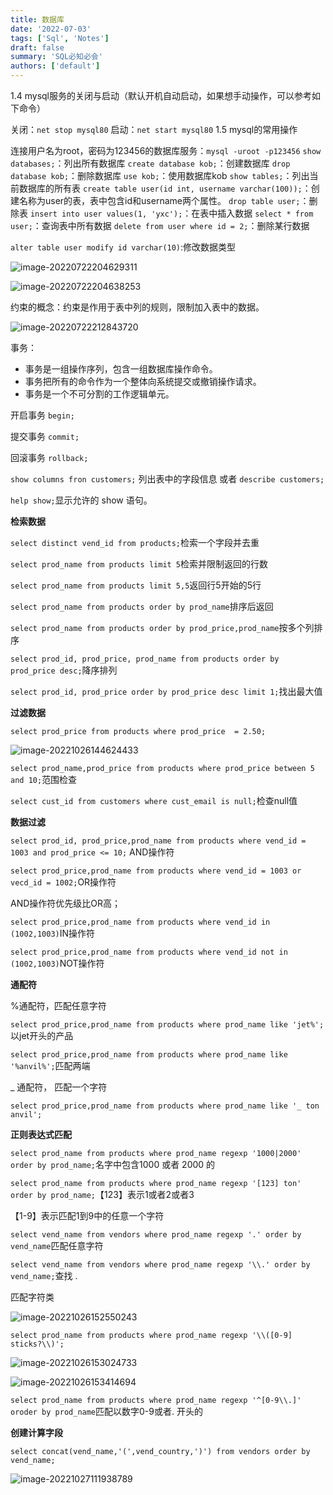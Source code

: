 ```yaml
---
title: 数据库
date: '2022-07-03'
tags: ['Sql', 'Notes']
draft: false
summary: 'SQL必知必会'
authors: ['default']
---
```


1.4 mysql服务的关闭与启动（默认开机自动启动，如果想手动操作，可以参考如下命令）

关闭：`net stop mysql80`
启动：`net start mysql80`
1.5 mysql的常用操作

连接用户名为root，密码为123456的数据库服务：`mysql -uroot -p123456`
`show databases;`：列出所有数据库
`create database kob;`：创建数据库
`drop database kob;`：删除数据库
`use kob;`：使用数据库kob
`show tables;`：列出当前数据库的所有表
`create table user(id int, username varchar(100));`：创建名称为user的表，表中包含id和username两个属性。
`drop table user;`：删除表
`insert into user values(1, 'yxc');`：在表中插入数据
`select * from user;`：查询表中所有数据
`delete from user where id = 2;`：删除某行数据

`alter table user modify id varchar(10)`:修改数据类型

![image-20220722204629311](https://images.txserve.top/202207/images/image-20220722204629311.png)

![image-20220722204638253](https://images.txserve.top/202207/images/image-20220722204638253.png)

约束的概念：约束是作用于表中列的规则，限制加入表中的数据。

![image-20220722212843720](https://images.txserve.top/202207/images/image-20220722212843720.png)

事务：

- 事务是一组操作序列，包含一组数据库操作命令。
- 事务把所有的命令作为一个整体向系统提交或撤销操作请求。
- 事务是一个不可分割的工作逻辑单元。

开启事务 `begin; `

提交事务 `commit;`

回滚事务 `rollback;`

`show columns fron customers;` 列出表中的字段信息 或者 `describe customers;`

`help show;`显示允许的 show 语句。

**检索数据**

`select distinct vend_id from products;`检索一个字段并去重

`select prod_name from products limit 5`检索并限制返回的行数

`select prod_name from products limit 5,5`返回行5开始的5行

`select prod_name from products order by prod_name`排序后返回

`select prod_name from products order by prod_price,prod_name`按多个列排序

`select prod_id, prod_price, prod_name from products order by prod_price desc;`降序排列

`select prod_id, prod_price order by prod_price desc limit 1;`找出最大值

**过滤数据**

`select prod_price from products where prod_price  = 2.50;`

![image-20221026144624433](https://images.txserve.top/202207/images/image-20221026144624433.png)

`select prod_name,prod_price from products where prod_price between 5 and 10;`范围检查

`select cust_id from customers where cust_email is null;`检查null值

**数据过滤**

`select prod_id, prod_price,prod_name from products where vend_id = 1003 and prod_price <= 10;` AND操作符

`select prod_price,prod_name from products where vend_id = 1003 or vecd_id = 1002;`OR操作符

AND操作符优先级比OR高；

`select prod_price,prod_name from products where vend_id in (1002,1003)`IN操作符

`select prod_price,prod_name from products where vend_id not in (1002,1003)`NOT操作符

**通配符**

%通配符，匹配任意字符

`select prod_price,prod_name from products where prod_name like 'jet%';`以jet开头的产品

`select prod_price,prod_name from products where prod_name like '%anvil%';`匹配两端

\_ 通配符， 匹配一个字符

`select prod_price,prod_name from products where prod_name like '_ ton anvil';`

**正则表达式匹配**

`select prod_name from products where prod_name regexp '1000|2000' order by prod_name;`名字中包含1000 或者 2000 的

`select prod_name from products where prod_name regexp '[123] ton' order by prod_name;`【123】表示1或者2或者3

【1-9】表示匹配1到9中的任意一个字符

`select vend_name from vendors where prod_name regexp '.' order by vend_name`匹配任意字符

`select vend_name from vendors where prod_name regexp '\\.' order by vend_name;`查找 .

匹配字符类

![image-20221026152550243](https://images.txserve.top/202207/images/image-20221026152550243.png)

`select prod_name from products where prod_name regexp '\\([0-9] sticks?\\)';`

![image-20221026153024733](https://images.txserve.top/202207/images/image-20221026153024733.png)

![image-20221026153414694](https://images.txserve.top/202207/images/image-20221026153414694.png)

`select prod_name from products where prod_name regexp '^[0-9\\.]' oroder by prod_name`匹配以数字0-9或者. 开头的

**创建计算字段**

`select concat(vend_name,'(',vend_country,')') from vendors order by vend_name;`

![image-20221027111938789](https://images.txserve.top/202207/images/image-20221027111938789.png)
